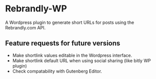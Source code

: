 # Rebrandly-WP
A Wordpress plugin to generate short URLs for posts using the Rebrandly.com API.

## Feature requests for future versions
- Make shortlink values editable in the Wordpress interface.
- Make shortlink default URL when using social sharing (like bitly WP plugin)
- Check compatability with Gutenberg Editor.
